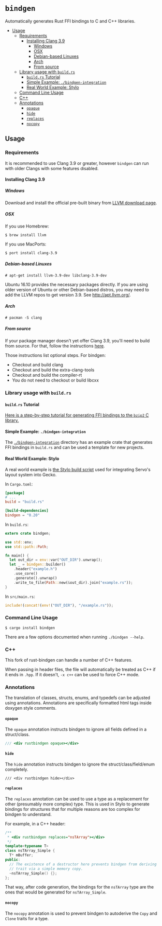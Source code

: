 # `bindgen`

Automatically generates Rust FFI bindings to C and C++ libraries.

<!-- START doctoc generated TOC please keep comment here to allow auto update -->
<!-- DON'T EDIT THIS SECTION, INSTEAD RE-RUN doctoc TO UPDATE -->


- [Usage](#usage)
  - [Requirements](#requirements)
    - [Installing Clang 3.9](#installing-clang-39)
      - [Windows](#windows)
      - [OSX](#osx)
      - [Debian-based Linuxes](#debian-based-linuxes)
      - [Arch](#arch)
      - [From source](#from-source)
  - [Library usage with `build.rs`](#library-usage-with-buildrs)
    - [`build.rs` Tutorial](#buildrs-tutorial)
    - [Simple Example: `./bindgen-integration`](#simple-example-bindgen-integration)
    - [Real World Example: Stylo](#real-world-example-stylo)
  - [Command Line Usage](#command-line-usage)
  - [C++](#c)
  - [Annotations](#annotations)
    - [`opaque`](#opaque)
    - [`hide`](#hide)
    - [`replaces`](#replaces)
    - [`nocopy`](#nocopy)

<!-- END doctoc generated TOC please keep comment here to allow auto update -->

## Usage

### Requirements

It is recommended to use Clang 3.9 or greater, however `bindgen` can run with
older Clangs with some features disabled.

#### Installing Clang 3.9

##### Windows

Download and install the official pre-built binary from
[LLVM download page](http://releases.llvm.org/download.html).

##### OSX

If you use Homebrew:

```
$ brew install llvm
```

If you use MacPorts:

```
$ port install clang-3.9
```

##### Debian-based Linuxes

```
# apt-get install llvm-3.9-dev libclang-3.9-dev
```

Ubuntu 16.10 provides the necessary packages directly. If you are using older
version of Ubuntu or other Debian-based distros, you may need to add the LLVM
repos to get version 3.9. See http://apt.llvm.org/.

##### Arch

```
# pacman -S clang
```

##### From source

If your package manager doesn't yet offer Clang 3.9, you'll need to build from
source. For that, follow the instructions
[here](http://clang.llvm.org/get_started.html).

Those instructions list optional steps. For bindgen:

* Checkout and build clang
* Checkout and build the extra-clang-tools
* Checkout and build the compiler-rt
* You do not need to checkout or build libcxx

### Library usage with `build.rs`

#### `build.rs` Tutorial

[Here is a step-by-step tutorial for generating FFI bindings to the `bzip2` C library.][tutorial]

[tutorial]: http://fitzgeraldnick.com/2016/12/14/using-libbindgen-in-build-rs.html

#### Simple Example: `./bindgen-integration`

The [`./bindgen-integration`][integration] directory has an example crate that
generates FFI bindings in `build.rs` and can be used a template for new
projects.

[integration]: ./bindgen-integration

#### Real World Example: Stylo

A real world example is [the Stylo build script][stylo-script] used for
integrating Servo's layout system into Gecko.

[stylo-script]: https://github.com/servo/servo/blob/master/components/style/build_gecko.rs

In `Cargo.toml`:

```toml
[package]
# ...
build = "build.rs"

[build-dependencies]
bindgen = "0.20"
```

In `build.rs`:

```rust
extern crate bindgen;

use std::env;
use std::path::Path;

fn main() {
  let out_dir = env::var("OUT_DIR").unwrap();
  let _ = bindgen::builder()
    .header("example.h")
    .use_core()
    .generate().unwrap()
    .write_to_file(Path::new(&out_dir).join("example.rs"));
}
```

In `src/main.rs`:

```rust
include!(concat!(env!("OUT_DIR"), "/example.rs"));
```

### Command Line Usage

```
$ cargo install bindgen
```

There are a few options documented when running `./bindgen --help`.

### C++

This fork of rust-bindgen can handle a number of C++ features.

When passing in header files, the file will automatically be treated as C++ if
it ends in ``.hpp``. If it doesn't, ``-x c++`` can be used to force C++ mode.

### Annotations

The translation of classes, structs, enums, and typedefs can be adjusted using
annotations. Annotations are specifically formatted html tags inside doxygen
style comments.

#### `opaque`

The `opaque` annotation instructs bindgen to ignore all fields defined in
a struct/class.

```cpp
/// <div rustbindgen opaque></div>
```

#### `hide`

The `hide` annotation instructs bindgen to ignore the struct/class/field/enum
completely.

```
/// <div rustbindgen hide></div>
```

#### `replaces`

The `replaces` annotation can be used to use a type as a replacement for other
(presumably more complex) type. This is used in Stylo to generate bindings for
structures that for multiple reasons are too complex for bindgen to understand.

For example, in a C++ header:

```cpp
/**
 * <div rustbindgen replaces="nsTArray"></div>
 */
template<typename T>
class nsTArray_Simple {
  T* mBuffer;
public:
  // The existence of a destructor here prevents bindgen from deriving the Clone
  // trait via a simple memory copy.
  ~nsTArray_Simple() {};
};
```

That way, after code generation, the bindings for the `nsTArray` type are
the ones that would be generated for `nsTArray_Simple`.

#### `nocopy`

The `nocopy` annotation is used to prevent bindgen to autoderive the `Copy`
and `Clone` traits for a type.
